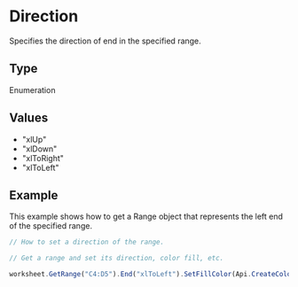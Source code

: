 # Direction

Specifies the direction of end in the specified range.

## Type

Enumeration

## Values

- "xlUp"
- "xlDown"
- "xlToRight"
- "xlToLeft"


## Example

This example shows how to get a Range object that represents the left end of the specified range.

```javascript editor-xlsx
// How to set a direction of the range.

// Get a range and set its direction, color fill, etc.

worksheet.GetRange("C4:D5").End("xlToLeft").SetFillColor(Api.CreateColorFromRGB(255, 224, 204));
```
